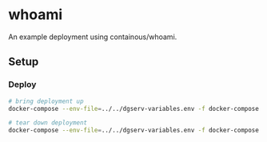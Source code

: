 whoami
======

An example deployment using containous/whoami.

## Setup

### Deploy

```bash
# bring deployment up
docker-compose --env-file=../../dgserv-variables.env -f docker-compose.whoami.yaml up -d

# tear down deployment
docker-compose --env-file=../../dgserv-variables.env -f docker-compose.whoami.yaml down
```
